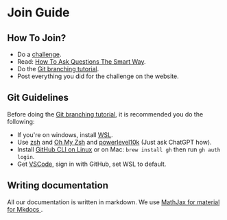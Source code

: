 # Join Guide

## How To Join?

- Do a [challenge](Open-Challenges/index.md).
- Read: [How To Ask Questions The Smart Way](http://www.catb.org/esr/faqs/smart-questions.html).
- Do the [Git branching tutorial](https://learngitbranching.js.org/).
- Post everything you did for the challenge on the website.

## Git Guidelines

Before doing the [Git branching tutorial](https://learngitbranching.js.org/), it is recommended you do the following:

- If you're on windows, install [WSL](https://learn.microsoft.com/en-us/windows/wsl/install).
- Use [zsh](https://opensource.com/article/19/9/getting-started-zsh) and [Oh My Zsh](https://ohmyz.sh/) and [powerlevel10k](https://github.com/romkatv/powerlevel10k) (Just ask ChatGPT how).
- Install [GitHub CLI on Linux](https://github.com/cli/cli/blob/trunk/docs/install_linux.md) or on Mac: ```brew install gh``` then run ```gh auth login```.
- Get [VSCode](https://code.visualstudio.com), sign in with GitHub, set WSL to default.

## Writing documentation

All our documentation is written in markdown. We use [MathJax for material for Mkdocs ](https://squidfunk.github.io/mkdocs-material/reference/math/?h=math#mathjax-docsjavascriptsmathjaxjs).